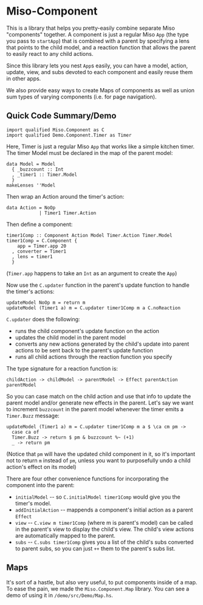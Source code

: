 # Miso-Component

This is a library that helps you pretty-easily combine separate Miso
"components" together. A component is just a regular Miso `App`
(the type you pass to `startApp`) that is combined with a parent by
specifying a lens that points to the child model, and a reaction
function that allows the parent to easily react to any child actions.

Since this library lets you nest `App`s easily, you can have a model,
action, update, view, and subs devoted to each component and easily
reuse them in other apps.

We also provide easy ways to create Maps of components as well as
union sum types of varying components (i.e. for page navigation).

## Quick Code Summary/Demo

```
import qualified Miso.Component as C
import qualified Demo.Component.Timer as Timer
```

Here, Timer is just a regular Miso `App` that works like a simple
kitchen timer. The timer Model must be declared in the map of the parent model:

```
data Model = Model
  { _buzzcount :: Int
  , _timer1 :: Timer.Model
  }
makeLenses ''Model
```

Then wrap an Action around the timer's action:

```
data Action = NoOp
            | Timer1 Timer.Action
```

Then define a component:

```
timer1Comp :: Component Action Model Timer.Action Timer.Model
timer1Comp = C.Component {
    app = Timer.app 20
  , converter = Timer1
  , lens = timer1
  }
```

(`Timer.app` happens to take an `Int` as an argument to
create the `App`)

Now use the `C.updater` function in the parent's update function to
handle the timer's actions:

```
updateModel NoOp m = return m
updateModel (Timer1 a) m = C.updater timer1Comp m a C.noReaction
```

`C.updater` does the following:
* runs the child component's update function on the
action
* updates the child model in the parent model
* converts any new actions generated by the child's update into parent
actions to be sent back to the parent's update function
* runs all child actions through the reaction function you specify

The type signature for a reaction function is:

```
childAction -> childModel -> parentModel -> Effect parentAction parentModel
```

So you can case match on the child action and use that info to update
the parent model and/or generate new effects in the parent. Let's say
we want to increment `buzzcount` in the parent model whenever the
timer emits a `Timer.Buzz` message:

```
updateModel (Timer1 a) m = C.updater timer1Comp m a $ \ca cm pm ->
  case ca of
  Timer.Buzz -> return $ pm & buzzcount %~ (+1)
  _ -> return pm
```

(Notice that `pm` will have the updated child component in it, so
it's important not to return `m` instead of `pm`, unless you want to
purposefully undo a child action's effect on its model)

There are four other convenience functions for incorporating the
component into the parent:

* `initialModel` -- so `C.initialModel
timer1Comp` would give you the timer's model.
* `addInitialAction` -- mappends a component's initial action as a
parent `Effect`
* `view` -- `C.view m timer1Comp` (where m is parent's model) can be
called in the parent's view to display the child's view. The child's
view actions are automatically mapped to the parent.
* `subs` -- `C.subs timer1Comp` gives you a list of the child's
  subs converted to parent subs, so you can just `++` them to the
  parent's subs list.

## Maps

It's sort of a hastle, but also very useful, to put components inside
of a map. To ease the pain, we made the `Miso.Component.Map` library.
You can see a demo of using it in `/demo/src/Demo/Map.hs`.
